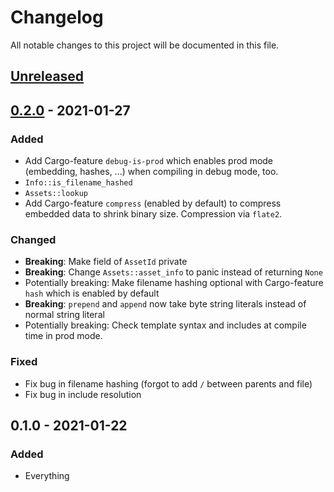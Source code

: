 # Changelog

All notable changes to this project will be documented in this file.


## [Unreleased]


## [0.2.0] - 2021-01-27
### Added
- Add Cargo-feature `debug-is-prod` which enables prod mode (embedding, hashes,
  ...) when compiling in debug mode, too.
- `Info::is_filename_hashed`
- `Assets::lookup`
- Add Cargo-feature `compress` (enabled by default) to compress embedded data to
  shrink binary size. Compression via `flate2`.

### Changed
- **Breaking**: Make field of `AssetId` private
- **Breaking**: Change `Assets::asset_info` to panic instead of returning `None`
- Potentially breaking: Make filename hashing optional with Cargo-feature `hash` which is enabled by default
- **Breaking**: `prepend` and `append` now take byte string literals instead of normal string literal
- Potentially breaking: Check template syntax and includes at compile time in prod mode.

### Fixed
- Fix bug in filename hashing (forgot to add `/` between parents and file)
- Fix bug in include resolution

## 0.1.0 - 2021-01-22
### Added
- Everything


[Unreleased]: https://github.com/LukasKalbertodt/reinda/compare/v0.2.0...HEAD
[0.2.0]: https://github.com/LukasKalbertodt/reinda/compare/v0.1.0...v0.2.0
